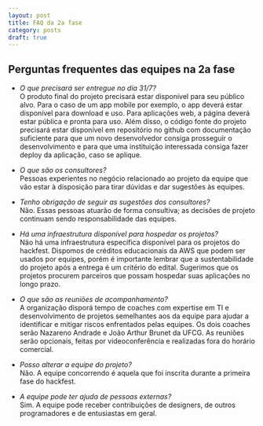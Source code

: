 ```yaml
---
layout: post
title: FAQ da 2a fase
category: posts
draft: true
---
```


Perguntas frequentes das equipes na 2a fase
---

* *O que precisará ser entregue no dia 31/7?*  
  O produto final do projeto precisará estar disponível para seu público alvo. Para o caso de um app mobile por exemplo, o app deverá estar disponível para download e uso. Para aplicações web, a página deverá estar pública e pronta para uso. Além disso, o código fonte do projeto precisará estar disponível em repositório no github com documentação suficiente para que um novo desenvolvedor consiga prosseguir o desenvolvimento e para que uma instituição interessada consiga fazer deploy da aplicação, caso se aplique.

* *O que são os consultores?*  
    Pessoas experientes no negócio relacionado ao projeto da equipe que vão estar à disposição para tirar dúvidas e dar sugestões às equipes.

* *Tenho obrigação de seguir as sugestões dos consultores?*  
    Não. Essas pessoas atuarão de forma consultiva; as decisões de projeto continuam sendo responsabilidade das equipes.

* *Há uma infraestrutura disponível para hospedar os projetos?*  
    Não há uma infraestrutura específica disponível para os projetos do hackfest. Dispomos de créditos educacionais da AWS que podem ser usados por equipes, porém é importante lembrar que a sustentabilidade do projeto após a entrega é um critério do edital. Sugerimos que os projetos procurem parceiros que possam hospedar suas aplicações no longo prazo.

* *O que são as reuniões de acompanhamento?*  
    A organização disporá tempo de coaches com expertise em TI e desenvolvimento de projetos semelhantes aos da equipe para ajudar a identificar e mitigar riscos enfrentados pelas equipes. Os dois coaches serão Nazareno Andrade e João Arthur Brunet da UFCG. As reuniões serão opcionais, feitas por videoconferência e realizadas fora do horário comercial.

* *Posso alterar a equipe do projeto?*  
    Não. A equipe concorrendo é aquela que foi inscrita durante a primeira fase do hackfest.

* *A equipe pode ter ajuda de pessoas externas?*  
    Sim. A equipe pode receber contribuições de designers, de outros programadores e de entusiastas em geral.
